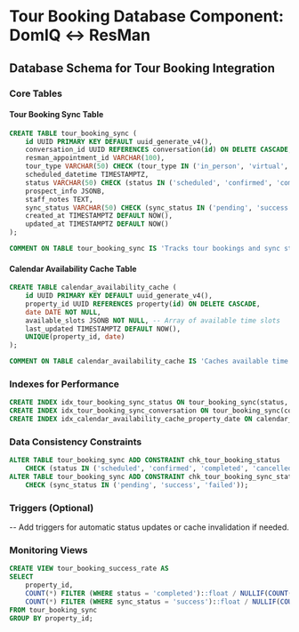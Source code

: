 # Tour Booking Database Component: DomIQ ↔ ResMan

## Database Schema for Tour Booking Integration

### Core Tables

#### Tour Booking Sync Table
```sql
CREATE TABLE tour_booking_sync (
    id UUID PRIMARY KEY DEFAULT uuid_generate_v4(),
    conversation_id UUID REFERENCES conversation(id) ON DELETE CASCADE,
    resman_appointment_id VARCHAR(100),
    tour_type VARCHAR(50) CHECK (tour_type IN ('in_person', 'virtual', 'self_guided')),
    scheduled_datetime TIMESTAMPTZ,
    status VARCHAR(50) CHECK (status IN ('scheduled', 'confirmed', 'completed', 'cancelled', 'no_show')),
    prospect_info JSONB,
    staff_notes TEXT,
    sync_status VARCHAR(50) CHECK (sync_status IN ('pending', 'success', 'failed')),
    created_at TIMESTAMPTZ DEFAULT NOW(),
    updated_at TIMESTAMPTZ DEFAULT NOW()
);

COMMENT ON TABLE tour_booking_sync IS 'Tracks tour bookings and sync status with ResMan';
```

#### Calendar Availability Cache Table
```sql
CREATE TABLE calendar_availability_cache (
    id UUID PRIMARY KEY DEFAULT uuid_generate_v4(),
    property_id UUID REFERENCES property(id) ON DELETE CASCADE,
    date DATE NOT NULL,
    available_slots JSONB NOT NULL, -- Array of available time slots
    last_updated TIMESTAMPTZ DEFAULT NOW(),
    UNIQUE(property_id, date)
);

COMMENT ON TABLE calendar_availability_cache IS 'Caches available time slots for each property/date';
```

### Indexes for Performance
```sql
CREATE INDEX idx_tour_booking_sync_status ON tour_booking_sync(status, scheduled_datetime);
CREATE INDEX idx_tour_booking_sync_conversation ON tour_booking_sync(conversation_id);
CREATE INDEX idx_calendar_availability_cache_property_date ON calendar_availability_cache(property_id, date);
```

### Data Consistency Constraints
```sql
ALTER TABLE tour_booking_sync ADD CONSTRAINT chk_tour_booking_status
    CHECK (status IN ('scheduled', 'confirmed', 'completed', 'cancelled', 'no_show'));
ALTER TABLE tour_booking_sync ADD CONSTRAINT chk_tour_booking_sync_status
    CHECK (sync_status IN ('pending', 'success', 'failed'));
```

### Triggers (Optional)
-- Add triggers for automatic status updates or cache invalidation if needed.

### Monitoring Views
```sql
CREATE VIEW tour_booking_success_rate AS
SELECT 
    property_id,
    COUNT(*) FILTER (WHERE status = 'completed')::float / NULLIF(COUNT(*),0) * 100 AS completion_rate,
    COUNT(*) FILTER (WHERE sync_status = 'success')::float / NULLIF(COUNT(*),0) * 100 AS sync_success_rate
FROM tour_booking_sync
GROUP BY property_id;
``` 